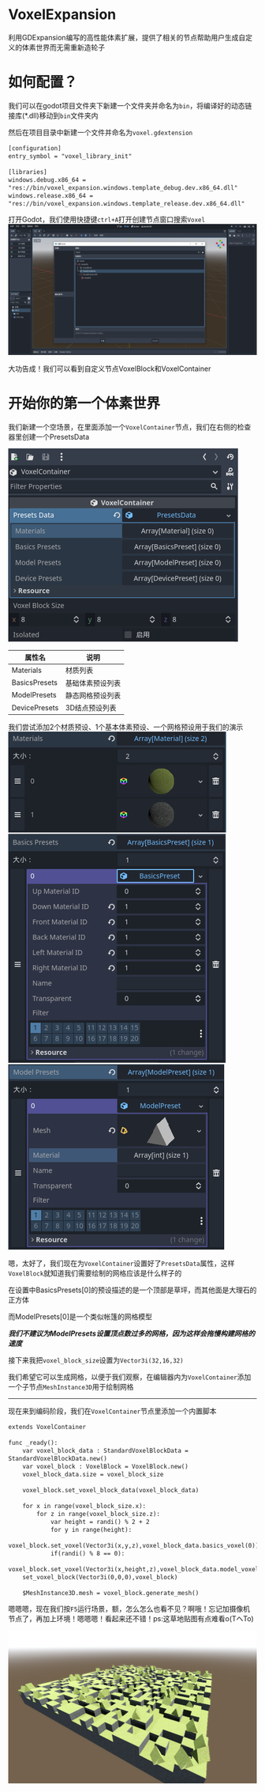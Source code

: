 # VoxelExpansion
利用GDExpansion编写的高性能体素扩展，提供了相关的节点帮助用户生成自定义的体素世界而无需重新造轮子
# 如何配置？
我们可以在godot项目文件夹下新建一个文件夹并命名为`bin`，将编译好的动态链接库(*.dll)移动到`bin`文件夹内

然后在项目目录中新建一个文件并命名为`voxel.gdextension`
```
[configuration]
entry_symbol = "voxel_library_init"

[libraries]
windows.debug.x86_64 = "res://bin/voxel_expansion.windows.template_debug.dev.x86_64.dll"
windows.release.x86_64 = "res://bin/voxel_expansion.windows.template_release.dev.x86_64.dll"
```

打开Godot，我们使用快捷键`ctrl+A`打开创建节点窗口搜索`Voxel`
![](docs/0.png)

大功告成！我们可以看到自定义节点VoxelBlock和VoxelContainer

# 开始你的第一个体素世界
我们新建一个空场景，在里面添加一个`VoxelContainer`节点，我们在右侧的检查器里创建一个PresetsData

![](docs/1.png)

| 属性名        | 说明             |
| ------------- | ---------------- |
| Materials     | 材质列表         |
| BasicsPresets | 基础体素预设列表 |
| ModelPresets  | 静态网格预设列表 |
| DevicePresets | 3D结点预设列表     |

我们尝试添加2个材质预设、1个基本体素预设、一个网格预设用于我们的演示
![](docs/2.png)
![](docs/3.png)
![](docs/4.png)

嗯，太好了，我们现在为`VoxelContainer`设置好了`PresetsData`属性，这样`VoxelBlock`就知道我们需要绘制的网格应该是什么样子的

在设置中BasicsPresets[0]的预设描述的是一个顶部是草坪，而其他面是大理石的正方体

而ModelPresets[0]是一个类似帐篷的网格模型

***我们不建议为ModelPresets设置顶点数过多的网格，因为这样会拖慢构建网格的速度***

接下来我把`voxel_block_size`设置为`Vector3i(32,16,32)`

我们希望它可以生成网格，以便于我们观察，在编辑器内为`VoxelContainer`添加一个子节点`MeshInstance3D`用于绘制网格

---
现在来到编码阶段，我们在`VoxelContainer`节点里添加一个内置脚本
```
extends VoxelContainer

func _ready():
	var voxel_block_data : StandardVoxelBlockData = StandardVoxelBlockData.new()
	var voxel_block : VoxelBlock = VoxelBlock.new()
	voxel_block_data.size = voxel_block_size
	
	voxel_block.set_voxel_block_data(voxel_block_data)

	for x in range(voxel_block_size.x):
		for z in range(voxel_block_size.z):
			var height = randi() % 2 + 2
			for y in range(height):
				voxel_block.set_voxel(Vector3i(x,y,z),voxel_block_data.basics_voxel(0))
			if(randi() % 8 == 0):
				voxel_block.set_voxel(Vector3i(x,height,z),voxel_block_data.model_voxel(0,Vector3i(0,randi(),0)))
	set_voxel_block(Vector3i(0,0,0),voxel_block)
	
	$MeshInstance3D.mesh = voxel_block.generate_mesh()
```

嗯嗯嗯，现在我们按`F5`运行场景，额，怎么怎么也看不见？啊哦！忘记加摄像机节点了，再加上环境！嗯嗯嗯！看起来还不错！ps:这草地贴图有点难看o(TヘTo)

![](docs/5.png)

